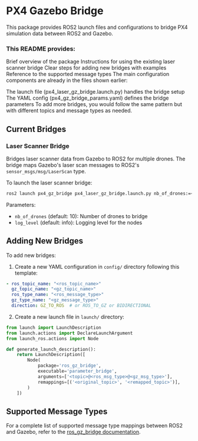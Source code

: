 # PX4 Gazebo Bridge

This package provides ROS2 launch files and configurations to bridge PX4 simulation data between ROS2 and Gazebo.

### This README provides:

Brief overview of the package
Instructions for using the existing laser scanner bridge
Clear steps for adding new bridges with examples
Reference to the supported message types
The main configuration components are already in the files shown earlier:

The launch file (px4_laser_gz_bridge.launch.py) handles the bridge setup
The YAML config (px4_gz_bridge_params.yaml) defines the bridge parameters
To add more bridges, you would follow the same pattern but with different topics and message types as needed.

## Current Bridges

### Laser Scanner Bridge
Bridges laser scanner data from Gazebo to ROS2 for multiple drones. The bridge maps Gazebo's laser scan messages to ROS2's `sensor_msgs/msg/LaserScan` type.

To launch the laser scanner bridge:
```bash
ros2 launch px4_gz_bridge px4_laser_gz_bridge.launch.py nb_of_drones:=<number_of_drones>
```

Parameters:
- `nb_of_drones` (default: 10): Number of drones to bridge
- `log_level` (default: info): Logging level for the nodes

## Adding New Bridges

To add new bridges:

1. Create a new YAML configuration in `config/` directory following this template:
```yaml
- ros_topic_name: "<ros_topic_name>"
  gz_topic_name: "<gz_topic_name>"
  ros_type_name: "<ros_message_type>"
  gz_type_name: "<gz_message_type>"
  direction: GZ_TO_ROS  # or ROS_TO_GZ or BIDIRECTIONAL
```

2. Create a new launch file in `launch/` directory:
```python
from launch import LaunchDescription
from launch.actions import DeclareLaunchArgument
from launch_ros.actions import Node

def generate_launch_description():
    return LaunchDescription([
        Node(
            package='ros_gz_bridge',
            executable='parameter_bridge',
            arguments=['<topic>@<ros_msg_type>@<gz_msg_type>'],
            remappings=[('<original_topic>', '<remapped_topic>')],
        )
    ])
```

## Supported Message Types
For a complete list of supported message type mappings between ROS2 and Gazebo, refer to the [ros_gz_bridge documentation](https://github.com/gazebosim/ros_gz/tree/humble/ros_gz_bridge).
